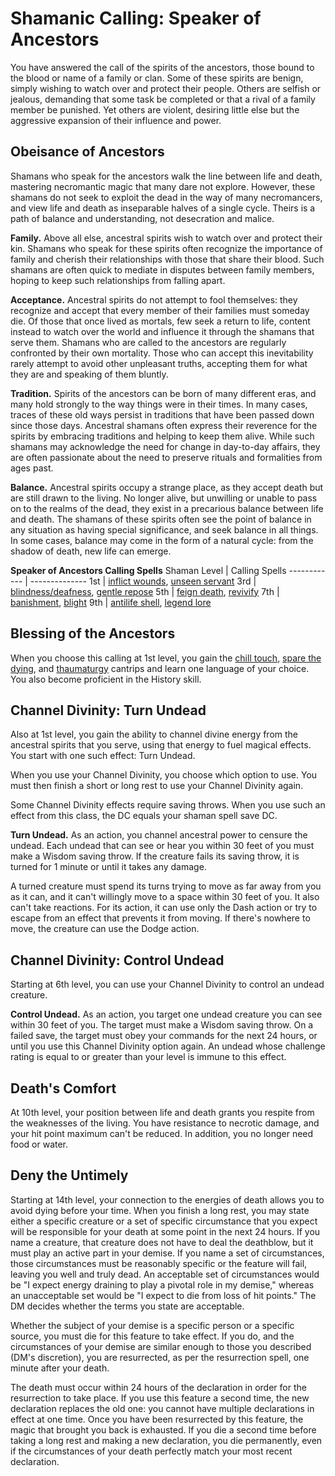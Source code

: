 # Shamanic Calling: Speaker of Ancestors
You have answered the call of the spirits of the ancestors, those bound to the blood or name of a family or clan. Some of these spirits are benign, simply wishing to watch over and protect their people. Others are selfish or jealous, demanding that some task be completed or that a rival of a family member be punished. Yet others are violent, desiring little else but the aggressive expansion of their influence and power.

## Obeisance of Ancestors
Shamans who speak for the ancestors walk the line between life and death, mastering necromantic magic that many dare not explore. However, these shamans do not seek to exploit the dead in the way of many necromancers, and view life and death as inseparable halves of a single cycle. Theirs is a path of balance and understanding, not desecration and malice.

**Family.** Above all else, ancestral spirits wish to watch over and protect their kin. Shamans who speak for these spirits often recognize the importance of family and cherish their relationships with those that share their blood. Such shamans are often quick to mediate in disputes between family members, hoping to keep such relationships from falling apart.

**Acceptance.** Ancestral spirits do not attempt to fool themselves: they recognize and accept that every member of their families must someday die. Of those that once lived as mortals, few seek a return to life, content instead to watch over the world and influence it through the shamans that serve them. Shamans who are called to the ancestors are regularly confronted by their own mortality. Those who can accept this inevitability rarely attempt to avoid other unpleasant truths, accepting them for what they are and speaking of them bluntly.

**Tradition.** Spirits of the ancestors can be born of many different eras, and many hold strongly to the way things were in their times. In many cases, traces of these old ways persist in traditions that have been passed down since those days. Ancestral shamans often express their reverence for the spirits by embracing traditions and helping to keep them alive. While such shamans may acknowledge the need for change in day-to-day affairs, they are often passionate about the need to preserve rituals and formalities from ages past.

**Balance.** Ancestral spirits occupy a strange place, as they accept death but are still drawn to the living. No longer alive, but unwilling or unable to pass on to the realms of the dead, they exist in a precarious balance between life and death. The shamans of these spirits often see the point of balance in any situation as having special significance, and seek balance in all things. In some cases, balance may come in the form of a natural cycle: from the shadow of death, new life can emerge.

**Speaker of Ancestors Calling Spells**
Shaman Level | Calling Spells
------------ | --------------
1st | [inflict wounds](../../Magic/Spells/inflict-wounds.md), [unseen servant](../../Magic/Spells/unseen-servant.md)
3rd | [blindness/deafness](../../Magic/Spells/blindness-deafness.md), [gentle repose](../../Magic/Spells/gentle-repose.md)
5th | [feign death](../../Magic/Spells/feign-death.md), [revivify](../../Magic/Spells/revivify.md)
7th | [banishment](../../Magic/Spells/banishment.md), [blight](../../Magic/Spells/blight.md)
9th | [antilife shell](../../Magic/Spells/antilife-shell.md), [legend lore](../../Magic/Spells/legend-lore.md)

## Blessing of the Ancestors
When you choose this calling at 1st level, you gain the [chill touch](../../Magic/Spells/chill-touch.md), [spare the dying](../../Magic/Spells/spare-the-dying.md), and [thaumaturgy](../../Magic/Spells/thaumaturgy.md) cantrips and learn one language of your choice. You also become proficient in the History skill.

## Channel Divinity: Turn Undead
Also at 1st level, you gain the ability to channel divine energy from the ancestral spirits that you serve, using that energy to fuel magical effects. You start with one such effect: Turn Undead.

When you use your Channel Divinity, you choose which option to use. You must then finish a short or long rest to use your Channel Divinity again.

Some Channel Divinity effects require saving throws. When you use such an effect from this class, the DC equals your shaman spell save DC.

**Turn Undead.** As an action, you channel ancestral power to censure the undead. Each undead that can see or hear you within 30 feet of you must make a Wisdom saving throw. If the creature fails its saving throw, it is turned for 1 minute or until it takes any damage.

A turned creature must spend its turns trying to move as far away from you as it can, and it can't willingly move to a space within 30 feet of you. It also can't take reactions. For its action, it can use only the Dash action or try to escape from an effect that prevents it from moving. If there's nowhere to move, the creature can use the Dodge action.

## Channel Divinity: Control Undead
Starting at 6th level, you can use your Channel Divinity to control an undead creature.

**Control Undead.** As an action, you target one undead creature you can see within 30 feet of you. The target must make a Wisdom saving throw. On a failed save, the target must obey your commands for the next 24 hours, or until you use this Channel Divinity option again. An undead whose challenge rating is equal to or greater than your level is immune to this effect.

## Death's Comfort
At 10th level, your position between life and death grants you respite from the weaknesses of the living. You have resistance to necrotic damage, and your hit point maximum can't be reduced. In addition, you no longer need food or water.

## Deny the Untimely
Starting at 14th level, your connection to the energies of death allows you to avoid dying before your time. When you finish a long rest, you may state either a specific creature or a set of specific circumstance that you expect will be responsible for your death at some point in the next 24 hours. If you name a creature, that creature does not have to deal the deathblow, but it must play an active part in your demise. If you name a set of circumstances, those circumstances must be reasonably specific or the feature will fail, leaving you well and truly dead. An acceptable set of circumstances would be "I expect energy draining to play a pivotal role in my demise," whereas an unacceptable set would be "I expect to die from loss of hit points." The DM decides whether the terms you state are acceptable.

Whether the subject of your demise is a specific person or a specific source, you must die for this feature to take effect. If you do, and the circumstances of your demise are similar enough to those you described (DM's discretion), you are resurrected, as per the resurrection spell, one minute after your death.

The death must occur within 24 hours of the declaration in order for the resurrection to take place. If you use this feature a second time, the new declaration replaces the old one: you cannot have multiple declarations in effect at one time. Once you have been resurrected by this feature, the magic that brought you back is exhausted. If you die a second time before taking a long rest and making a new declaration, you die permanently, even if the circumstances of your death perfectly match your most recent declaration.
